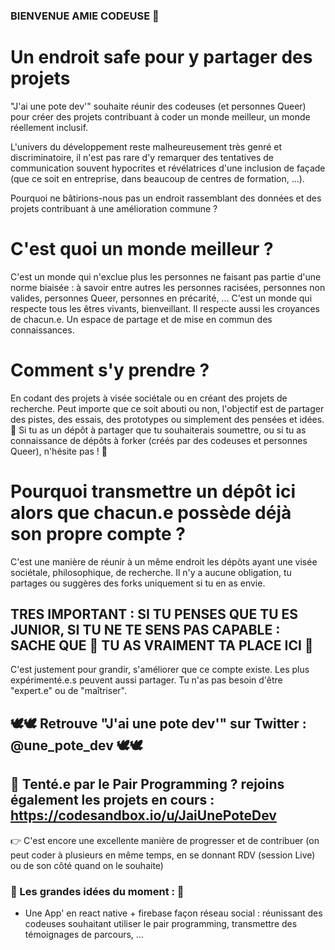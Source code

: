### BIENVENUE AMIE CODEUSE 🖖

# Un endroit safe pour y partager des projets
"J'ai une pote dev'" souhaite réunir des codeuses (et personnes Queer) pour créer des projets contribuant à coder un monde meilleur, un monde réellement inclusif.

L'univers du développement reste malheureusement très genré et discriminatoire, il n'est pas rare d'y remarquer des tentatives de communication souvent hypocrites et révélatrices d'une inclusion de façade (que ce soit en entreprise, dans beaucoup de centres de formation, ...).

Pourquoi ne bâtirions-nous pas un endroit rassemblant des données et des projets contribuant à une amélioration commune ?

# C'est quoi un monde meilleur ?
C'est un monde qui n'exclue plus les personnes ne faisant pas partie d'une norme biaisée : à savoir entre autres les personnes racisées, personnes non valides, personnes Queer, personnes en précarité, ...
C'est un monde qui respecte tous les êtres vivants, bienveillant. Il respecte aussi les croyances de chacun.e.
Un espace de partage et de mise en commun des connaissances.

# Comment s'y prendre ?
En codant des projets à visée sociétale ou en créant des projets de recherche. Peut importe que ce soit abouti ou non, l'objectif est de partager des pistes, des essais, des prototypes ou simplement des pensées et idées.
💪 Si tu as un dépôt à partager que tu souhaiterais soumettre, ou si tu as connaissance de dépôts à forker (créés par des codeuses et personnes Queer), n'hésite pas ! 💪

# Pourquoi transmettre un dépôt ici alors que chacun.e possède déjà son propre compte ?
C'est une manière de réunir à un même endroit les dépôts ayant une visée sociétale, philosophique, de recherche.
Il n'y a aucune obligation, tu partages ou suggères des forks uniquement si tu en as envie.

## TRES IMPORTANT : SI TU PENSES QUE TU ES JUNIOR, SI TU NE TE SENS PAS CAPABLE : SACHE QUE 💛 TU AS VRAIMENT TA PLACE ICI 💛
C'est justement pour grandir, s'améliorer que ce compte existe.
Les plus expérimenté.e.s peuvent aussi partager.
Tu n'as pas besoin d'être "expert.e" ou de "maîtriser".

## 🕊️🕊️ Retrouve "J'ai une pote dev'" sur Twitter : @une_pote_dev 🕊️🕊️

## 🤖 Tenté.e par le Pair Programming ? rejoins également les projets en cours : https://codesandbox.io/u/JaiUnePoteDev
👉 C'est encore une excellente manière de progresser et de contribuer (on peut coder à plusieurs en même temps, en se donnant RDV (session Live) ou de son côté quand on le souhaite)

### 🌟 Les grandes idées du moment : 🌟
- Une App' en react native + firebase façon réseau social : réunissant des codeuses souhaitant utiliser le pair programming, transmettre des témoignages de parcours, ...
